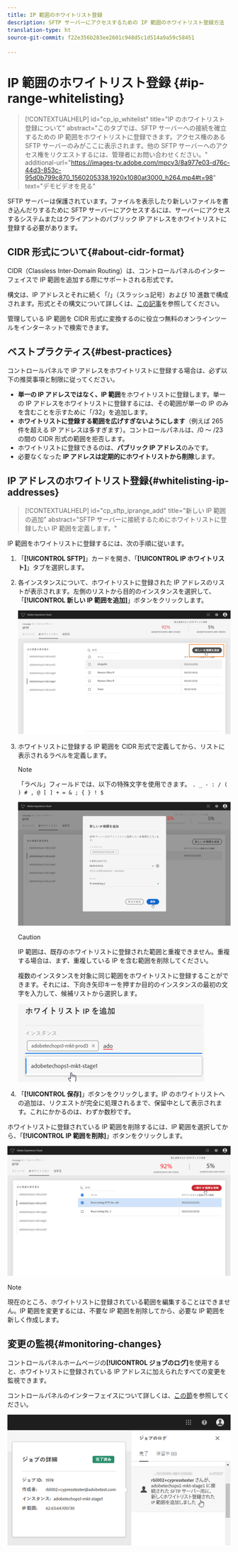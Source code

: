 ```yaml
---
title: IP 範囲のホワイトリスト登録
description: SFTP サーバーにアクセスするための IP 範囲のホワイトリスト登録方法
translation-type: ht
source-git-commit: f22e356b283ee2601c948d5c1d514a9a59c58451

---
```



# IP 範囲のホワイトリスト登録 {#ip-range-whitelisting}

>[!CONTEXTUALHELP]
>id=&quot;cp_ip_whitelist&quot;
>title=&quot;IP のホワイトリスト登録について&quot;
>abstract=&quot;このタブでは、SFTP サーバーへの接続を確立するための IP 範囲をホワイトリストに登録できます。アクセス権のある SFTP サーバーのみがここに表示されます。他の SFTP サーバーへのアクセス権をリクエストするには、管理者にお問い合わせください。&quot;
>additional-url=&quot;https://images-tv.adobe.com/mpcv3/8a977e03-d76c-44d3-853c-95d0b799c870_1560205338.1920x1080at3000_h264.mp4#t=98&quot; text=&quot;デモビデオを見る&quot;

SFTP サーバーは保護されています。ファイルを表示したり新しいファイルを書き込んだりするために SFTP サーバーにアクセスするには、サーバーにアクセスするシステムまたはクライアントのパブリック IP アドレスをホワイトリストに登録する必要があります。

## CIDR 形式について{#about-cidr-format}

CIDR（Classless Inter-Domain Routing）は、コントロールパネルのインターフェイスで IP 範囲を追加する際にサポートされる形式です。

構文は、IP アドレスとそれに続く「/」（スラッシュ記号）および 10 進数で構成されます。形式とその構文について詳しくは、[この記事](https://whatismyipaddress.com/cidr)を参照してください。

管理している IP 範囲を CIDR 形式に変換するのに役立つ無料のオンラインツールをインターネットで検索できます。

## ベストプラクティス{#best-practices}

コントロールパネルで IP アドレスをホワイトリストに登録する場合は、必ず以下の推奨事項と制限に従ってください。

* **単一の IP アドレスではなく、IP 範囲**&#x200B;をホワイトリストに登録します。単一の IP アドレスをホワイトリストに登録するには、その範囲が単一の IP のみを含むことを示すために「/32」を追加します。
* **ホワイトリストに登録する範囲を広げすぎないようにします**（例えば 265 件を超える IP アドレスは多すぎます）。コントロールパネルは、/0 ～ /23 の間の CIDR 形式の範囲を拒否します。
* ホワイトリストに登録できるのは、**パブリック IP アドレス**&#x200B;のみです。
* 必要なくなった **IP アドレスは定期的にホワイトリストから削除**&#x200B;します。

## IP アドレスのホワイトリスト登録{#whitelisting-ip-addresses}

>[!CONTEXTUALHELP]
>id=&quot;cp_sftp_iprange_add&quot;
>title=&quot;新しい IP 範囲の追加&quot;
>abstract=&quot;SFTP サーバーに接続するためにホワイトリストに登録したい IP 範囲を定義します。&quot;

IP 範囲をホワイトリストに登録するには、次の手順に従います。

1. 「**[!UICONTROL SFTP]**」カードを開き、「**[!UICONTROL IP ホワイトリスト]**」タブを選択します。
1. 各インスタンスについて、ホワイトリストに登録された IP アドレスのリストが表示されます。左側のリストから目的のインスタンスを選択して、「**[!UICONTROL 新しい IP 範囲を追加]**」ボタンをクリックします。

   ![](assets/control_panel_add_range.png)

1. ホワイトリストに登録する IP 範囲を CIDR 形式で定義してから、リストに表示されるラベルを定義します。

   >[!NOTE]
   >
   >「ラベル」フィールドでは、以下の特殊文字を使用できます。
   > `. _ - : / ( ) # , @ [ ] + = & ; { } ! $`

   ![](assets/control_panel_add_range2.png)

   >[!CAUTION]
   >
   >IP 範囲は、既存のホワイトリストに登録された範囲と重複できません。重複する場合は、まず、重複している IP を含む範囲を削除してください。
   >
   >複数のインスタンスを対象に同じ範囲をホワイトリストに登録することができます。それには、下向き矢印キーを押すか目的のインスタンスの最初の文字を入力して、候補リストから選択します。

   ![](assets/control_panel_add_range3.png)

1. 「**[!UICONTROL 保存]**」ボタンをクリックします。IP のホワイトリストへの追加は、リクエストが完全に処理されるまで、保留中として表示されます。これにかかるのは、わずか数秒です。

ホワイトリストに登録されている IP 範囲を削除するには、IP 範囲を選択してから、「**[!UICONTROL IP 範囲を削除]**」ボタンをクリックします。

![](assets/control_panel_delete_range2.png)

>[!NOTE]
>
>現在のところ、ホワイトリストに登録されている範囲を編集することはできません。IP 範囲を変更するには、不要な IP 範囲を削除してから、必要な IP 範囲を新しく作成します。

## 変更の監視{#monitoring-changes}

コントロールパネルホームページの&#x200B;**[!UICONTROL ジョブのログ]**&#x200B;を使用すると、ホワイトリストに登録されている IP アドレスに加えられたすべての変更を監視できます。

コントロールパネルのインターフェイスについて詳しくは、[この節](../../discover/using/discovering-the-interface.md)を参照してください。

![](assets/control_panel_ip_log.png)
